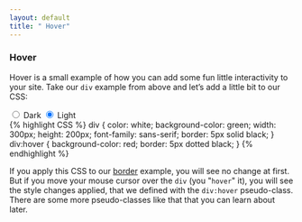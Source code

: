 ```yaml
---
layout: default
title: " Hover"
---
```


### Hover
Hover is a small example of how you can add some fun little interactivity to your site. Take our `div` example from above and let’s add a little bit to our CSS:

<div class="m-switch">
  <input class="m-switch__input" id="dark" type="radio" name="theme" onchange="darkenEverything()">
  <label class="m-switch__label m-switch__label--is-dark" for="dark">Dark</label>
  <input class="m-switch__input" id="light" type="radio" name="theme" checked="checked" onchange="lightenEverything()">
  <label class="m-switch__label m-switch__label--is-light" for="light">Light</label>
</div>
{% highlight CSS %}
div {
  color: white;
  background-color: green;
  width: 300px;
  height: 200px;
  font-family: sans-serif;
  border: 5px solid black;
}
div:hover {
  background-color: red;
  border: 5px dotted black;
}
{% endhighlight %}

If you apply this CSS to our [border](#border) example, you will see no change at first. But if you move your mouse cursor over the `div` (you "`hover`" it), you will see the style changes applied, that we defined with the `div:hover` pseudo-class. There are some more pseudo-classes like that that you can learn about later.

